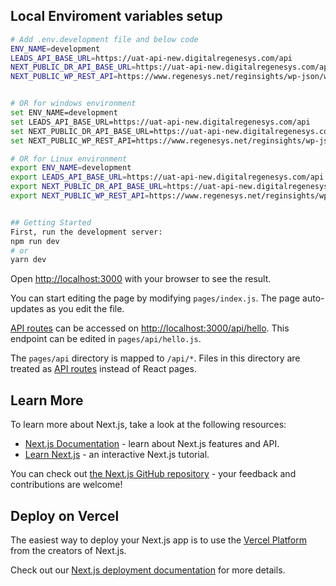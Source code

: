 ## Local Enviroment variables setup

```bash
# Add .env.development file and below code
ENV_NAME=development
LEADS_API_BASE_URL=https://uat-api-new.digitalregenesys.com/api
NEXT_PUBLIC_DR_API_BASE_URL=https://uat-api-new.digitalregenesys.com/api
NEXT_PUBLIC_WP_REST_API=https://www.regenesys.net/reginsights/wp-json/wp/v2


# OR for windows environment
set ENV_NAME=development
set LEADS_API_BASE_URL=https://uat-api-new.digitalregenesys.com/api
set NEXT_PUBLIC_DR_API_BASE_URL=https://uat-api-new.digitalregenesys.com/api
set NEXT_PUBLIC_WP_REST_API=https://www.regenesys.net/reginsights/wp-json/wp/v2

# OR for Linux environment
export ENV_NAME=development
export LEADS_API_BASE_URL=https://uat-api-new.digitalregenesys.com/api
export NEXT_PUBLIC_DR_API_BASE_URL=https://uat-api-new.digitalregenesys.com/api
export NEXT_PUBLIC_WP_REST_API=https://www.regenesys.net/reginsights/wp-json/wp/v2


## Getting Started
First, run the development server:
npm run dev
# or
yarn dev
```

Open [http://localhost:3000](http://localhost:3000) with your browser to see the result.

You can start editing the page by modifying `pages/index.js`. The page auto-updates as you edit the file.

[API routes](https://nextjs.org/docs/api-routes/introduction) can be accessed on [http://localhost:3000/api/hello](http://localhost:3000/api/hello). This endpoint can be edited in `pages/api/hello.js`.

The `pages/api` directory is mapped to `/api/*`. Files in this directory are treated as [API routes](https://nextjs.org/docs/api-routes/introduction) instead of React pages.

## Learn More

To learn more about Next.js, take a look at the following resources:

- [Next.js Documentation](https://nextjs.org/docs) - learn about Next.js features and API.
- [Learn Next.js](https://nextjs.org/learn) - an interactive Next.js tutorial.

You can check out [the Next.js GitHub repository](https://github.com/vercel/next.js/) - your feedback and contributions are welcome!

## Deploy on Vercel

The easiest way to deploy your Next.js app is to use the [Vercel Platform](https://vercel.com/new?utm_medium=default-template&filter=next.js&utm_source=create-next-app&utm_campaign=create-next-app-readme) from the creators of Next.js.

Check out our [Next.js deployment documentation](https://nextjs.org/docs/deployment) for more details.
